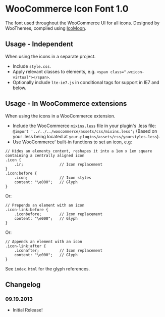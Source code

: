 # WooCommerce Icon Font 1.0
The font used throughout the WooCommerce UI for all icons. Designed by WooThemes, compiled using [IcoMoon](http://icomoon.io/).

## Usage - Independent
When using the icons in a separate project.
* Include `style.css`.
* Apply relevant classes to elements, e.g. `<span class=".wcicon-virtual"></span>`.
* Optionally include `lte-ie7.js` in conditional tags for support in IE7 and below.

## Usage - In WooCommerce extensions
When using the icons in a WooCommerce extension.
* Include the WooCommerce `mixins.less` file in your plugin's .less file: `@import '../../../woocommerce/assets/css/mixins.less';` (Based on your .less being located at `your-plugins/assets/css/yourstyles.less`).
* Use WooCommerce' built-in functions to set an icon, e.g:

```
// Hides an elements content, reshapes it into a 1em x 1em square containing a centrally aligned icon
.icon {
    .ir; 				// Icon replacement
}
.icon:before {
    .icon; 				// Icon styles
    content: "\e000";	// Glyph
}
```

Or:

```
// Prepends an element with an icon
.icon-link:before {
    .iconbefore;		// Icon replacement
    content: "\e000";	// Glyph
}
```

Or:

```
// Appends an element with an icon
.icon-link:after {
    .iconafter;			// Icon replacement
    content: "\e000";	// Glyph
}
```

See `index.html` for the glyph references.

## Changelog
### 09.19.2013
* Initial Release!